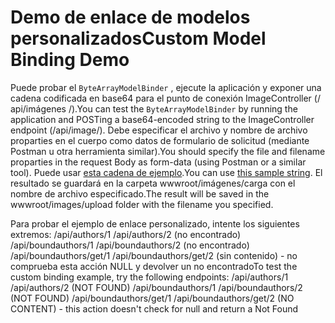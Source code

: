 # <a name="custom-model-binding-demo"></a><span data-ttu-id="a9480-101">Demo de enlace de modelos personalizados</span><span class="sxs-lookup"><span data-stu-id="a9480-101">Custom Model Binding Demo</span></span>

<span data-ttu-id="a9480-102">Puede probar el `ByteArrayModelBinder` , ejecute la aplicación y exponer una cadena codificada en base64 para el punto de conexión ImageController (/ api/imágenes /).</span><span class="sxs-lookup"><span data-stu-id="a9480-102">You can test the `ByteArrayModelBinder` by running the application and POSTing a base64-encoded string to the ImageController endpoint (/api/image/).</span></span> <span data-ttu-id="a9480-103">Debe especificar el archivo y nombre de archivo proparties en el cuerpo como datos de formulario de solicitud (mediante Postman u otra herramienta similar).</span><span class="sxs-lookup"><span data-stu-id="a9480-103">You should specify the file and filename proparties in the request Body as form-data (using Postman or a similar tool).</span></span> <span data-ttu-id="a9480-104">Puede usar [esta cadena de ejemplo](Base64String.txt).</span><span class="sxs-lookup"><span data-stu-id="a9480-104">You can use [this sample string](Base64String.txt).</span></span> <span data-ttu-id="a9480-105">El resultado se guardará en la carpeta wwwroot/imágenes/carga con el nombre de archivo especificado.</span><span class="sxs-lookup"><span data-stu-id="a9480-105">The result will be saved in the wwwroot/images/upload folder with the filename you specified.</span></span>

<span data-ttu-id="a9480-106">Para probar el ejemplo de enlace personalizado, intente los siguientes extremos: /api/authors/1 /api/authors/2 (no encontrado) /api/boundauthors/1 /api/boundauthors/2 (no encontrado) /api/boundauthors/get/1 /api/boundauthors/get/2 (sin contenido) - no comprueba esta acción NULL y devolver un no encontrado</span><span class="sxs-lookup"><span data-stu-id="a9480-106">To test the custom binding example, try the following endpoints: /api/authors/1 /api/authors/2 (NOT FOUND) /api/boundauthors/1 /api/boundauthors/2 (NOT FOUND) /api/boundauthors/get/1 /api/boundauthors/get/2 (NO CONTENT) - this action doesn't check for null and return a Not Found</span></span>
